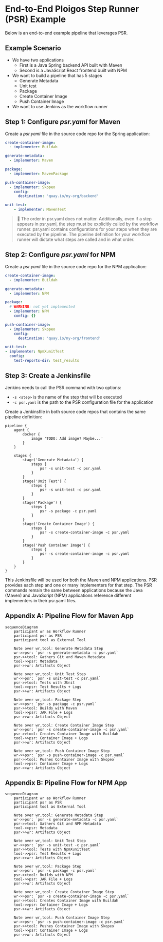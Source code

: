 # End-to-End Ploigos Step Runner (PSR) Example

Below is an end-to-end example pipeline that leverages PSR.

## Example Scenario

- We have two applications
    - First is a Java Spring backend API built with Maven
    - Second is a JavaScript React frontend built with NPM
- We want to build a pipeline that has 5 stages
    - Generate Metadata
    - Unit test
    - Package
    - Create Container Image
    - Push Container Image
- We want to use Jenkins as the workflow runner

## Step 1: Configure *psr.yaml* for Maven

Create a *psr.yaml* file in the source code repo for the Spring application:

```yaml
create-container-image:
  - implementer: Buildah

generate-metadata:
  - implementer: Maven

package:
  - implementer: MavenPackage

push-container-image:
  - implementer: Skopeo
    config:
      destination: 'quay.io/my-org/backend'

unit-test:
    - implementer: MavenTest
```

> :notebook: The order in psr.yaml does not matter. Additionally, even if a
> step appears in psr.yaml, the step must be explicitly called by the workflow
> runner. psr.yaml contains configurations for your steps when they are
> executed by the pipeline. The pipeline definition for your workflow runner
> will dictate what steps are called and in what order.

## Step 2: Configure *psr.yaml* for NPM

Create a *psr.yaml* file in the source code repo for the NPM application:

```yaml
create-container-image:
  - implementer: Buildah

generate-metadata:
  - implementer: NPM

package:
  # WARNING: not yet implemented
  - implementer: NPM
    config: {}

push-container-image:
  - implementer: Skopeo
    config:
      destination: 'quay.io/my-org/frontend'

unit-test:
- implementer: NpmXunitTest
  config:
    test-reports-dir: test_results
```

## Step 3: Create a Jenkinsfile

Jenkins needs to call the PSR command with two options:

- `-s <step>` is the name of the step that will be executed
- `-c psr.yaml` is the path to the PSR configuration file for the application

Create a Jenkinsfile in both source code repos that contains the same pipeline
definition:

```Jenkinsfile
pipeline {
    agent {
        docker {
            image 'TODO: Add image? Maybe...'
        }
    }

    stages {
        stage('Generate Metadata') {
            steps {
                psr -s unit-test -c psr.yaml
            }
        }
        stage('Unit Test') {
            steps {
                psr -s unit-test -c psr.yaml
            }
        }
        stage('Package') {
            steps {
                psr -s package -c psr.yaml
            }
        }
        stage('Create Container Image') {
            steps {
                psr -s create-container-image -c psr.yaml
            }
        }
        stage('Push Container Image') {
            steps {
                psr -s create-container-image -c psr.yaml
            }
        }
    }
}
```

This Jenkinsfile will be used for both the Maven and NPM applications. PSR
provides each step and one or many implementers for that step. The PSR commands
remain the same between applications because the Java (Maven) and JavaScript
(NPM) applications reference different implementers in their psr.yaml files.

## Appendix A: Pipeline Flow for Maven App

```mermaid
sequenceDiagram
    participant wr as Workflow Runner
    participant psr as PSR
    participant tool as External Tool

    Note over wr,tool: Generate Metadata Step
    wr->>psr: `psr -s generate-metadata -c psr.yaml`
    psr->>tool: Gathers Git and Maven Metadata
    tool->>psr: Metadata
    psr->>wr: Artifacts Object

    Note over wr,tool: Unit Test Step
    wr->>psr: `psr -s unit-test -c psr.yaml`
    psr->>tool: Tests with JUnit
    tool->>psr: Test Results + Logs
    psr->>wr: Artifacts Object

    Note over wr,tool: Package Step
    wr->>psr: `psr -s package -c psr.yaml`
    psr->>tool: Builds with Maven
    tool->>psr: JAR File + Logs
    psr->>wr: Artifacts Object

    Note over wr,tool: Create Container Image Step
    wr->>psr: `psr -s create-container-image -c psr.yaml`
    psr->>tool: Creates Container Image with Buildah
    tool->>psr: Container Image + Logs
    psr->>wr: Artifacts Object

    Note over wr,tool: Push Container Image Step
    wr->>psr: `psr -s push-container-image -c psr.yaml`
    psr->>tool: Pushes Container Image with Skopeo
    tool->>psr: Container Image + Logs
    psr->>wr: Artifacts Object
```

## Appendix B: Pipeline Flow for NPM App

```mermaid
sequenceDiagram
    participant wr as Workflow Runner
    participant psr as PSR
    participant tool as External Tool

    Note over wr,tool: Generate Metadata Step
    wr->>psr: `psr -s generate-metadata -c psr.yaml`
    psr->>tool: Gathers Git and NPM Metadata
    tool->>psr: Metadata
    psr->>wr: Artifacts Object

    Note over wr,tool: Unit Test Step
    wr->>psr: `psr -s unit-test -c psr.yaml`
    psr->>tool: Tests with NpmXunitTest
    tool->>psr: Test Results + Logs
    psr->>wr: Artifacts Object

    Note over wr,tool: Package Step
    wr->>psr: `psr -s package -c psr.yaml`
    psr->>tool: Builds with NPM
    tool->>psr: JAR File + Logs
    psr->>wr: Artifacts Object

    Note over wr,tool: Create Container Image Step
    wr->>psr: `psr -s create-container-image -c psr.yaml`
    psr->>tool: Creates Container Image with Buildah
    tool->>psr: Container Image + Logs
    psr->>wr: Artifacts Object

    Note over wr,tool: Push Container Image Step
    wr->>psr: `psr -s push-container-image -c psr.yaml`
    psr->>tool: Pushes Container Image with Skopeo
    tool->>psr: Container Image + Logs
    psr->>wr: Artifacts Object
```
